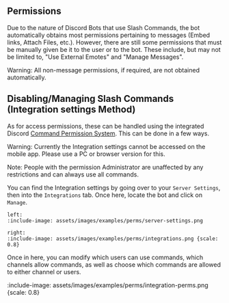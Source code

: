 
## Permissions

Due to the nature of Discord Bots that use Slash Commands, the bot automatically obtains most permissions pertaining to messages (Embed links, Attach Files, etc.).
However, there are still some permissions that must be manually given be it to the user or to the bot. These include, but may not
be limited to, "Use External Emotes" and "Manage Messages".

Warning: All non-message permissions, if required, are not obtained automatically.

## Disabling/Managing Slash Commands (Integration settings Method)
As for access permissions, these can be handled using the integrated Discord [Command Permission System](https://support.discord.com/hc/en-us/articles/4644915651095-Command-Permissions). This can be done in a few ways.

Warning: Currently the Integration settings cannot be accessed on the mobile app. Please use a PC or browser version for this.

Note: People with the permission Administrator are unaffected by any restrictions and can always use all commands.

You can find the Integration settings by going over to your `Server Settings`, then into the `Integrations` tab. Once here, locate the bot and click on `Manage`.

```columns
left:
:include-image: assets/images/examples/perms/server-settings.png

right:
:include-image: assets/images/examples/perms/integrations.png {scale: 0.8}
```
Once in here, you can modify which users can use commands, which channels allow commands, as well as choose which commands are allowed to either channel or users.


:include-image: assets/images/examples/perms/integration-perms.png {scale: 0.8}
